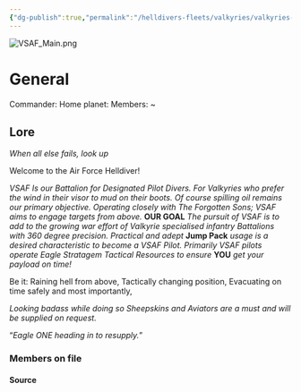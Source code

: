 ```yaml
---
{"dg-publish":true,"permalink":"/helldivers-fleets/valkyries/valkyries-special-air-force/","noteIcon":"","created":"2024-03-22T22:38:14.477+01:00","updated":"2024-03-23T23:26:57.609+01:00"}
---
```


![VSAF_Main.png](/img/user/z%20Images/VSAF_Main.png)
# General
Commander: 
Home planet:
Members: ~

## Lore

_When all else fails, look up_ 

Welcome to the Air Force Helldiver!

_VSAF Is our Battalion for Designated Pilot Divers. For Valkyries who prefer the wind in their visor to mud on their boots. Of course spilling oil remains our primary objective. Operating closely with The Forgotten Sons; VSAF aims to engage targets from above._ **OUR GOAL** _The pursuit of VSAF is to add to the growing war effort of Valkyrie specialised infantry Battalions with 360 degree precision. Practical and adept_ **Jump Pack** _usage is a desired characteristic to become a VSAF Pilot. Primarily VSAF pilots operate Eagle Stratagem Tactical Resources to ensure_ **YOU** _get your payload on time!_ 

Be it: Raining hell from above, Tactically changing position, Evacuating on time safely and most importantly,

_Looking badass while doing so_ _Sheepskins and Aviators are a must and will be supplied on request._ 

“_Eagle ONE heading in to resupply._”

### Members on file



#### Source
